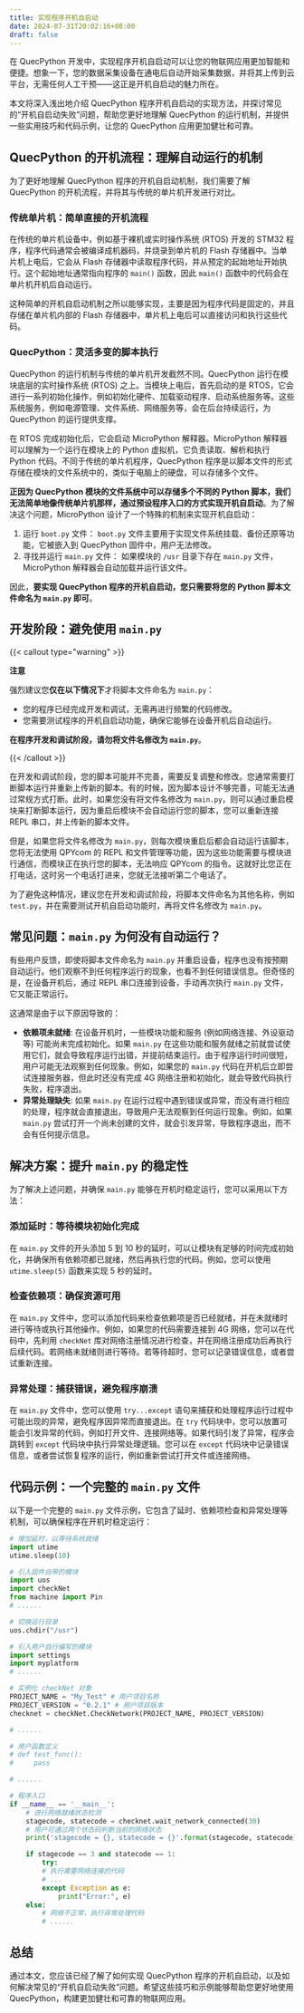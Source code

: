 ```yaml
---
title: 实现程序开机自启动
date: 2024-07-31T20:02:16+08:00
draft: false
---
```


在 QuecPython 开发中，实现程序开机自启动可以让您的物联网应用更加智能和便捷。想象一下，您的数据采集设备在通电后自动开始采集数据，并将其上传到云平台，无需任何人工干预——这正是开机自启动的魅力所在。

本文将深入浅出地介绍 QuecPython 程序开机自启动的实现方法，并探讨常见的“开机自启动失败”问题，帮助您更好地理解 QuecPython 的运行机制，并提供一些实用技巧和代码示例，让您的 QuecPython 应用更加健壮和可靠。

## QuecPython 的开机流程：理解自动运行的机制

为了更好地理解 QuecPython 程序的开机自启动机制，我们需要了解 QuecPython 的开机流程，并将其与传统的单片机开发进行对比。

### 传统单片机：简单直接的开机流程

在传统的单片机设备中，例如基于裸机或实时操作系统 (RTOS) 开发的 STM32 程序，程序代码通常会被编译成机器码，并烧录到单片机的 Flash 存储器中。当单片机上电后，它会从 Flash 存储器中读取程序代码，并从预定的起始地址开始执行。这个起始地址通常指向程序的 `main()` 函数，因此 `main()` 函数中的代码会在单片机开机后自动运行。

这种简单的开机自启动机制之所以能够实现，主要是因为程序代码是固定的，并且存储在单片机内部的 Flash 存储器中，单片机上电后可以直接访问和执行这些代码。

### QuecPython：灵活多变的脚本执行

QuecPython 的运行机制与传统的单片机开发截然不同。QuecPython 运行在模块底层的实时操作系统 (RTOS) 之上。当模块上电后，首先启动的是 RTOS，它会进行一系列初始化操作，例如初始化硬件、加载驱动程序、启动系统服务等。这些系统服务，例如电源管理、文件系统、网络服务等，会在后台持续运行，为 QuecPython 的运行提供支撑。

在 RTOS 完成初始化后，它会启动 MicroPython 解释器。MicroPython 解释器可以理解为一个运行在模块上的 Python 虚拟机，它负责读取、解析和执行 Python 代码。不同于传统的单片机程序，QuecPython 程序是以脚本文件的形式存储在模块的文件系统中的，类似于电脑上的硬盘，可以存储多个文件。

**正因为 QuecPython 模块的文件系统中可以存储多个不同的 Python 脚本，我们无法简单地像传统单片机那样，通过预设程序入口的方式实现开机自启动**。为了解决这个问题，MicroPython 设计了一个特殊的机制来实现开机自启动：

1. 运行 `boot.py` 文件： `boot.py` 文件主要用于实现文件系统挂载、备份还原等功能，它被嵌入到 QuecPython 固件中，用户无法修改。
2. 寻找并运行 `main.py` 文件： 如果模块的 `/usr` 目录下存在 `main.py` 文件，MicroPython 解释器会自动加载并运行该文件。

因此，**要实现 QuecPython 程序的开机自启动，您只需要将您的 Python 脚本文件命名为 `main.py` 即可**。

## 开发阶段：避免使用 `main.py`

{{< callout type="warning" >}}

**注意**

强烈建议您**仅在以下情况下**才将脚本文件命名为 `main.py`：

- 您的程序已经完成开发和调试，无需再进行频繁的代码修改。
- 您需要测试程序的开机自启动功能，确保它能够在设备开机后自动运行。

**在程序开发和调试阶段，请勿将文件名修改为 `main.py`**。

{{< /callout >}}

在开发和调试阶段，您的脚本可能并不完善，需要反复调整和修改。您通常需要打断脚本运行并重新上传新的脚本。有的时候，因为脚本设计不够完善，可能无法通过常规方式打断。此时，如果您没有将文件名修改为 `main.py`，则可以通过重启模块来打断脚本运行，因为重启后模块不会自动运行您的脚本，您可以重新连接 REPL 串口，并上传新的脚本文件。

但是，如果您将文件名修改为 `main.py`，则每次模块重启后都会自动运行该脚本，您将无法使用 QPYcom 的 REPL 和文件管理等功能，因为这些功能需要与模块进行通信，而模块正在执行您的脚本，无法响应 QPYcom 的指令。这就好比您正在打电话，这时另一个电话打进来，您就无法接听第二个电话了。

为了避免这种情况，建议您在开发和调试阶段，将脚本文件命名为其他名称，例如 `test.py`，并在需要测试开机自启动功能时，再将文件名修改为 `main.py`。

## 常见问题：`main.py` 为何没有自动运行？

有些用户反馈，即使将脚本文件命名为 `main.py` 并重启设备，程序也没有按预期自动运行。他们观察不到任何程序运行的现象，也看不到任何错误信息。但奇怪的是，在设备开机后，通过 REPL 串口连接到设备，手动再次执行 `main.py` 文件，它又能正常运行。

这通常是由于以下原因导致的：

- **依赖项未就绪**: 在设备开机时，一些模块功能和服务 (例如网络连接、外设驱动等) 可能尚未完成初始化。如果 `main.py` 在这些功能和服务就绪之前就尝试使用它们，就会导致程序运行出错，并提前结束运行。由于程序运行时间很短，用户可能无法观察到任何现象。例如，如果您的 `main.py` 代码在开机后立即尝试连接服务器，但此时还没有完成 4G 网络注册和初始化，就会导致代码执行失败，程序退出。
- **异常处理缺失**: 如果 `main.py` 在运行过程中遇到错误或异常，而没有进行相应的处理，程序就会直接退出，导致用户无法观察到任何运行现象。例如，如果 `main.py` 尝试打开一个尚未创建的文件，就会引发异常，导致程序退出，而不会有任何提示信息。

## 解决方案：提升 `main.py` 的稳定性

为了解决上述问题，并确保 `main.py` 能够在开机时稳定运行，您可以采用以下方法：

### 添加延时：等待模块初始化完成

在 `main.py` 文件的开头添加 5 到 10 秒的延时，可以让模块有足够的时间完成初始化，并确保所有依赖项都已就绪，然后再执行您的代码。例如，您可以使用 `utime.sleep(5)` 函数来实现 5 秒的延时。

### 检查依赖项：确保资源可用

在 `main.py` 文件中，您可以添加代码来检查依赖项是否已经就绪，并在未就绪时进行等待或执行其他操作。例如，如果您的代码需要连接到 4G 网络，您可以在代码中，先利用 `checkNet` 库对网络注册情况进行检查，并在网络注册成功后再执行后续代码。若网络未就绪则进行等待。若等待超时，您可以记录错误信息，或者尝试重新连接。

### 异常处理：捕获错误，避免程序崩溃

在 `main.py` 文件中，您可以使用 `try...except` 语句来捕获和处理程序运行过程中可能出现的异常，避免程序因异常而直接退出。在 `try` 代码块中，您可以放置可能会引发异常的代码，例如打开文件、连接网络等。如果代码引发了异常，程序会跳转到 `except` 代码块中执行异常处理逻辑。您可以在 `except` 代码块中记录错误信息，或者尝试恢复程序的运行，例如重新尝试打开文件或连接网络。

## 代码示例：一个完整的 `main.py` 文件

以下是一个完整的 `main.py` 文件示例，它包含了延时、依赖项检查和异常处理等机制，可以确保程序在开机时稳定运行：

```python
# 增加延时，以等待系统就绪
import utime
utime.sleep(10)

# 引入固件自带的模块
import uos
import checkNet
from machine import Pin
# ......

# 切换运行目录
uos.chdir("/usr")

# 引入用户自行编写的模块
import settings
import myplatform
# ......

# 实例化 checkNet 对象
PROJECT_NAME = "My_Test" # 用户项目名称
PROJECT_VERSION = "0.2.1" # 用户项目版本
checknet = checkNet.CheckNetwork(PROJECT_NAME, PROJECT_VERSION)

# ......

# 用户函数定义
# def test_func():
#     pass

# ......

# 程序入口
if __name__ == '__main__':
    # 进行网络就绪状态检测
    stagecode, statecode = checknet.wait_network_connected(30)
    # 用户可通过两个状态码判断当前的网络状态
    print('stagecode = {}, statecode = {}'.format(stagecode, statecode))

    if stagecode == 3 and statecode == 1:
        try:
        # 执行需要网络连接的代码
        # ...
    	except Exception as e:
        	print("Error:", e)
    else:
        # 网络不正常，执行异常处理代码
        # ......
```

## 总结

通过本文，您应该已经了解了如何实现 QuecPython 程序的开机自启动，以及如何解决常见的“开机自启动失败”问题。希望这些技巧和示例能够帮助您更好地使用 QuecPython，构建更加健壮和可靠的物联网应用。
